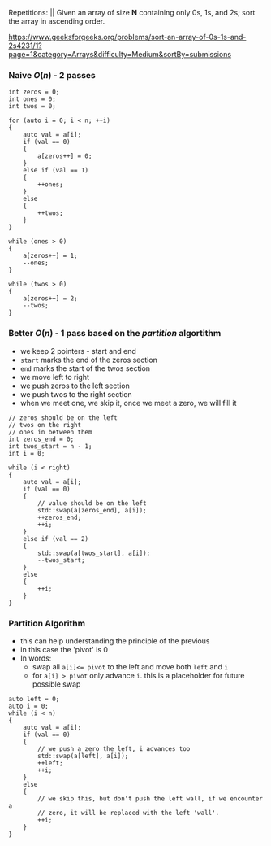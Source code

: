 Repetitions: ||
Given an array of size **N** containing only 0s, 1s, and 2s; sort the array in ascending order.

https://www.geeksforgeeks.org/problems/sort-an-array-of-0s-1s-and-2s4231/1?page=1&category=Arrays&difficulty=Medium&sortBy=submissions
### Naive $O(n)$ - 2 passes

```
int zeros = 0;
int ones = 0;
int twos = 0;

for (auto i = 0; i < n; ++i)
{
	auto val = a[i];
	if (val == 0)
	{
		a[zeros++] = 0;
	}
	else if (val == 1)
	{
		++ones;
	}
	else
	{
		++twos;
	}
}

while (ones > 0)
{
	a[zeros++] = 1;
	--ones;
}

while (twos > 0)
{
	a[zeros++] = 2;
	--twos;
}

```

### Better $O(n)$ - 1 pass based on the *partition* algortithm
- we keep 2 pointers - start and end
- `start` marks the end of the zeros section
- `end`  marks the start of the twos section
- we move left to right
- we push zeros to the left section
- we push twos to the right section
- when we meet one, we skip it, once we meet a zero, we will fill it

```
// zeros should be on the left
// twos on the right
// ones in between them
int zeros_end = 0;
int twos_start = n - 1;
int i = 0;

while (i < right)
{
	auto val = a[i];
	if (val == 0)
	{
		// value should be on the left
		std::swap(a[zeros_end], a[i]);
		++zeros_end;
		++i;
	}
	else if (val == 2)
	{
		std::swap(a[twos_start], a[i]);
		--twos_start;
	}
	else
	{
		++i;
	}
}
```

### Partition Algorithm
- this can help understanding the principle of the previous
- in this case the 'pivot' is 0
- In words: 
	- swap all `a[i]<= pivot` to the left and move both `left` and `i`
	- for `a[i] > pivot` only advance `i`. this is a placeholder for future possible swap


```
auto left = 0;
auto i = 0;
while (i < n)
{
	auto val = a[i];
	if (val == 0)
	{
		// we push a zero the left, i advances too
		std::swap(a[left], a[i]);
		++left;
		++i;
	}
	else
	{
		// we skip this, but don't push the left wall, if we encounter a 
		// zero, it will be replaced with the left 'wall'.
		++i;
	}
}

```